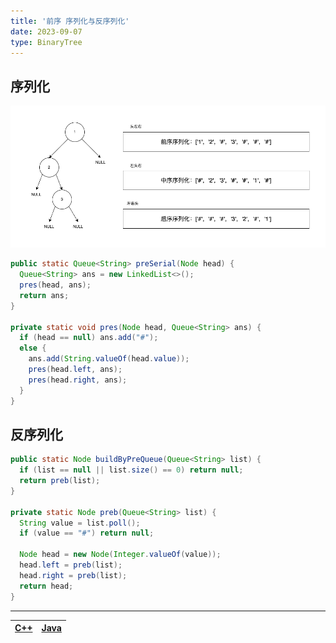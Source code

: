 ```yaml
---
title: '前序 序列化与反序列化'
date: 2023-09-07
type: BinaryTree
---
```


## 序列化

![二叉树](/public/images/ds/bt/bt-serialize.png)

```java
public static Queue<String> preSerial(Node head) {
  Queue<String> ans = new LinkedList<>();
  pres(head, ans);
  return ans;
}

private static void pres(Node head, Queue<String> ans) {
  if (head == null) ans.add("#");
  else {
    ans.add(String.valueOf(head.value));
    pres(head.left, ans);
    pres(head.right, ans);
  }
}
```

## 反序列化

```java
public static Node buildByPreQueue(Queue<String> list) {
  if (list == null || list.size() == 0) return null;
  return preb(list);
}

private static Node preb(Queue<String> list) {
  String value = list.poll();
  if (value == "#") return null;

  Node head = new Node(Integer.valueOf(value));
  head.left = preb(list);
  head.right = preb(list);
  return head;
}
```

<hr/>

| [C++ ](https://github.com/ZhengKe996/DS/blob/main/src/binary_tree/serialize_and_reconstruct_tree.cpp) | [Java ](https://github.com/ZhengKe996/DS/blob/main/src/binary_tree/serialize_and_reconstruct_tree.java) |
| :---------------------------------------------------------------------------------------------------: | :-----------------------------------------------------------------------------------------------------: |
